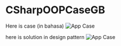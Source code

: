 
# CSharpOOPCaseGB
Here is case (in bahasa)
![App Case](![image](https://user-images.githubusercontent.com/42931478/215701178-06081c4d-1e53-4b12-adac-57a3de714ba6.png))

here is solution in design pattern
![App Case](![image](https://user-images.githubusercontent.com/42931478/215701178-06081c4d-1e53-4b12-adac-57a3de714ba6.png))


